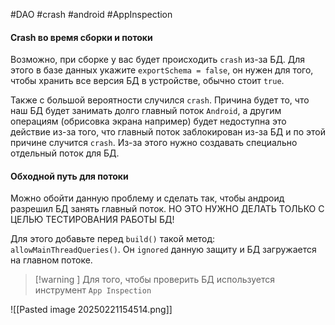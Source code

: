 #DAO #crash #android #AppInspection
#### Crash во время сборки и потоки

Возможно, при сборке у вас будет происходить `crash` из-за БД. Для этого в базе данных укажите `exportSchema = false`, он нужен для того, чтобы хранить все версия БД в устройстве, обычно стоит `true`.

Также с большой вероятности случился `crash`. Причина будет то, что наш БД будет занимать долго главный поток `Android`, а другим операциям (обрисовка экрана например) будет недоступна это действие из-за того, что главный поток заблокирован из-за БД и по этой причине случится `crash`. Из-за этого нужно создавать специально отдельный поток для БД. 

#### Обходной путь для потоки

Можно обойти данную проблему и сделать так, чтобы андроид разрешил БД занять главный поток. НО ЭТО НУЖНО ДЕЛАТЬ ТОЛЬКО С ЦЕЛЬЮ ТЕСТИРОВАНИЯ РАБОТЫ БД! 

Для этого добавьте перед `build()` такой метод: `allowMainThreadQueries()`. Он `ignored` данную защиту и БД загружается на главном потоке.

>[!warning ] Для того, чтобы проверить БД используется инструмент `App Inspection`

![[Pasted image 20250221154514.png]]
